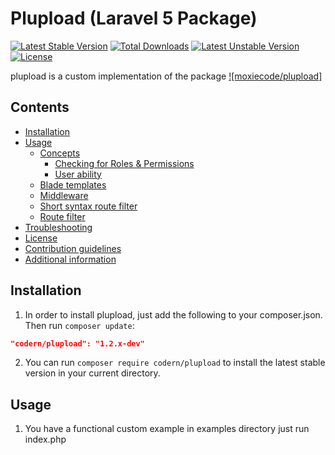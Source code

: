 # Plupload (Laravel 5 Package)

[![Latest Stable Version](https://poser.pugx.org/codern/plupload/v/stable)](https://packagist.org/packages/codern/plupload) 
[![Total Downloads](https://poser.pugx.org/codern/plupload/downloads)](https://packagist.org/packages/codern/plupload) 
[![Latest Unstable Version](https://poser.pugx.org/codern/plupload/v/unstable)](https://packagist.org/packages/codern/plupload) 
[![License](https://poser.pugx.org/codern/plupload/license)](https://packagist.org/packages/codern/plupload)

plupload is a custom implementation of the package  [![moxiecode/plupload]](https://github.com/moxiecode/plupload)

## Contents

- [Installation](#installation)
- [Usage](#usage)
    - [Concepts](#concepts)
        - [Checking for Roles & Permissions](#checking-for-roles--permissions)
        - [User ability](#user-ability)
    - [Blade templates](#blade-templates)
    - [Middleware](#middleware)
    - [Short syntax route filter](#short-syntax-route-filter)
    - [Route filter](#route-filter)
- [Troubleshooting](#troubleshooting)
- [License](#license)
- [Contribution guidelines](#contribution-guidelines)
- [Additional information](#additional-information)

## Installation

1) In order to install plupload, just add the following to your composer.json. Then run `composer update`:

```json
"codern/plupload": "1.2.x-dev"
```

2) You can run `composer require codern/plupload` to install the latest stable version in your current directory.


## Usage

1) You have a functional custom example in examples directory just run index.php

